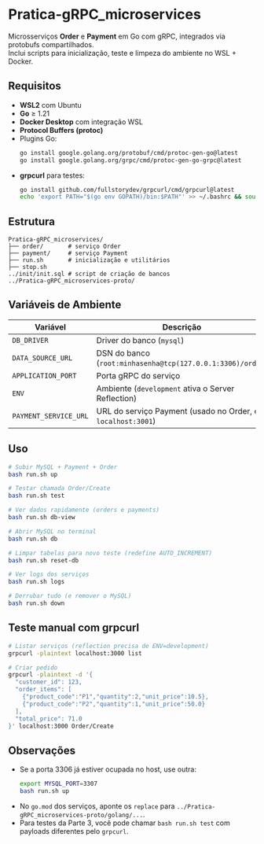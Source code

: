# Pratica-gRPC_microservices

Microsserviços **Order** e **Payment** em Go com gRPC, integrados via protobufs compartilhados.  
Inclui scripts para inicialização, teste e limpeza do ambiente no WSL + Docker.

## Requisitos

- **WSL2** com Ubuntu
- **Go** ≥ 1.21
- **Docker Desktop** com integração WSL
- **Protocol Buffers (protoc)**
- Plugins Go:
  ```bash
  go install google.golang.org/protobuf/cmd/protoc-gen-go@latest
  go install google.golang.org/grpc/cmd/protoc-gen-go-grpc@latest
  ```
- **grpcurl** para testes:
  ```bash
  go install github.com/fullstorydev/grpcurl/cmd/grpcurl@latest
  echo 'export PATH="$(go env GOPATH)/bin:$PATH"' >> ~/.bashrc && source ~/.bashrc
  ```

## Estrutura

```
Pratica-gRPC_microservices/
├── order/       # serviço Order
├── payment/     # serviço Payment
├── run.sh       # inicialização e utilitários
├── stop.sh
../init/init.sql # script de criação de bancos
../Pratica-gRPC_microservices-proto/
```

## Variáveis de Ambiente

| Variável                | Descrição                                                        |
|------------------------|------------------------------------------------------------------|
| `DB_DRIVER`            | Driver do banco (`mysql`)                                        |
| `DATA_SOURCE_URL`      | DSN do banco (`root:minhasenha@tcp(127.0.0.1:3306)/order`)       |
| `APPLICATION_PORT`     | Porta gRPC do serviço                                            |
| `ENV`                  | Ambiente (`development` ativa o Server Reflection)               |
| `PAYMENT_SERVICE_URL`  | URL do serviço Payment (usado no Order, ex.: `localhost:3001`)   |

## Uso

```bash
# Subir MySQL + Payment + Order
bash run.sh up

# Testar chamada Order/Create
bash run.sh test

# Ver dados rapidamente (orders e payments)
bash run.sh db-view

# Abrir MySQL no terminal
bash run.sh db

# Limpar tabelas para novo teste (redefine AUTO_INCREMENT)
bash run.sh reset-db

# Ver logs dos serviços
bash run.sh logs

# Derrubar tudo (e remover o MySQL)
bash run.sh down
```

## Teste manual com grpcurl

```bash
# Listar serviços (reflection precisa de ENV=development)
grpcurl -plaintext localhost:3000 list

# Criar pedido
grpcurl -plaintext -d '{
  "customer_id": 123,
  "order_items": [
    {"product_code":"P1","quantity":2,"unit_price":10.5},
    {"product_code":"P2","quantity":1,"unit_price":50.0}
  ],
  "total_price": 71.0
}' localhost:3000 Order/Create
```

## Observações

- Se a porta 3306 já estiver ocupada no host, use outra:
  ```bash
  export MYSQL_PORT=3307
  bash run.sh up
  ```
- No `go.mod` dos serviços, aponte os `replace` para `../Pratica-gRPC_microservices-proto/golang/...`.
- Para testes da Parte 3, você pode chamar `bash run.sh test` com payloads diferentes pelo `grpcurl`.
